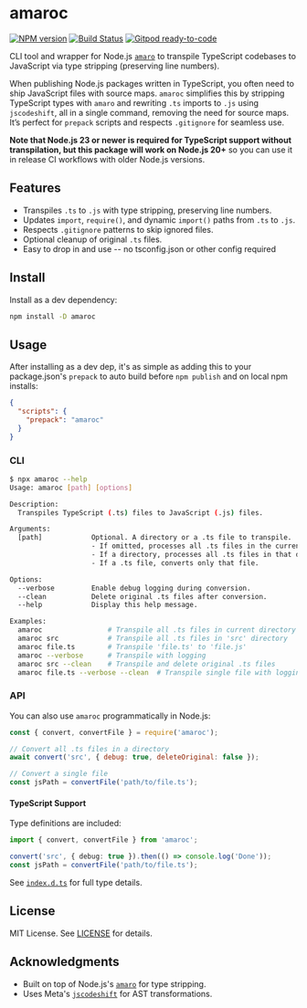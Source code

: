
# amaroc
[![NPM version](https://img.shields.io/npm/v/amaroc.svg)](http://npmjs.com/package/amaroc)
[![Build Status](https://github.com/extremeheat/amaroc/actions/workflows/ci.yml/badge.svg)](https://github.com/extremeheat/amaroc/actions/)
[![Gitpod ready-to-code](https://img.shields.io/badge/Gitpod-ready--to--code-blue?logo=gitpod)](https://gitpod.io/#https://github.com/extremeheat/amaroc)

CLI tool and wrapper for Node.js [`amaro`](https://github.com/nodejs/amaro) to transpile TypeScript codebases to JavaScript via type stripping (preserving line numbers).

When publishing Node.js packages written in TypeScript, you often need to ship JavaScript files with source maps. `amaroc` simplifies this by stripping TypeScript types with `amaro` and rewriting `.ts` imports to `.js` using `jscodeshift`, all in a single command, removing the need for source maps. It’s perfect for `prepack` scripts and respects `.gitignore` for seamless use.

**Note that Node.js 23 or newer is required for TypeScript support without transpilation, but this package will work on Node.js 20+** so you can use it in release CI workflows with older Node.js versions.

## Features

- Transpiles `.ts` to `.js` with type stripping, preserving line numbers.
- Updates `import`, `require()`, and dynamic `import()` paths from `.ts` to `.js`.
- Respects `.gitignore` patterns to skip ignored files.
- Optional cleanup of original `.ts` files.
- Easy to drop in and use -- no tsconfig.json or other config required

## Install

Install as a dev dependency:

```bash
npm install -D amaroc
```

## Usage

After installing as a dev dep, it's as simple as adding this to your package.json's `prepack` to auto build before `npm publish` and on local npm installs:
```json
{
  "scripts": {
    "prepack": "amaroc"    
  }
}
```

### CLI

```bash
$ npx amaroc --help
Usage: amaroc [path] [options]

Description:
  Transpiles TypeScript (.ts) files to JavaScript (.js) files.

Arguments:
  [path]            Optional. A directory or a .ts file to transpile.
                    - If omitted, processes all .ts files in the current directory.
                    - If a directory, processes all .ts files in that directory.
                    - If a .ts file, converts only that file.

Options:
  --verbose         Enable debug logging during conversion.
  --clean           Delete original .ts files after conversion.
  --help            Display this help message.

Examples:
  amaroc                # Transpile all .ts files in current directory
  amaroc src            # Transpile all .ts files in 'src' directory
  amaroc file.ts        # Transpile 'file.ts' to 'file.js'
  amaroc --verbose      # Transpile with logging
  amaroc src --clean    # Transpile and delete original .ts files
  amaroc file.ts --verbose --clean  # Transpile single file with logging and cleanup
```

### API

You can also use `amaroc` programmatically in Node.js:

```javascript
const { convert, convertFile } = require('amaroc');

// Convert all .ts files in a directory
await convert('src', { debug: true, deleteOriginal: false });

// Convert a single file
const jsPath = convertFile('path/to/file.ts');
```

#### TypeScript Support

Type definitions are included:

```typescript
import { convert, convertFile } from 'amaroc';

convert('src', { debug: true }).then(() => console.log('Done'));
const jsPath = convertFile('path/to/file.ts');
```

See [`index.d.ts`](src/index.d.ts) for full type details.


## License

MIT License. See [LICENSE](LICENSE) for details.

## Acknowledgments

- Built on top of Node.js's [`amaro`](https://github.com/egoist/amaro) for type stripping.
- Uses Meta's [`jscodeshift`](https://github.com/facebook/jscodeshift) for AST transformations.
